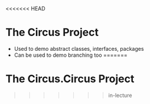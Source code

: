 <<<<<<< HEAD
# The Circus Project

- Used to demo abstract classes, interfaces, packages
- Can be used to demo branching too
=======
# The Circus.Circus Project
>>>>>>> in-lecture
